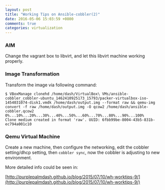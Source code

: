 ```yaml
---
layout: post
title: "Working Tips on Ansible-cobbler(2)"
date: 2016-05-06 15:03:59 +0800
comments: true
categories: virtualization
---
```

### AIM
Change the vagrant box to libvirt, and let this libvirt machine working properly.    
### Image Transformation
Transform the image via following command:     

```
$ VBoxManage clonehd /home/dash/VirtualBox\ VMs/ansible-cobbler_cobbler-ubuntu_1462410925173_15793/packer-virtualbox-iso-1454031074-disk1.vmdk /home/dash/output.img --format raw && qemu-img convert -f raw /home/dash/output.img -O qcow2 /home/dash/ansible-cobbler.qcow2
0%...10%...20%...30%...40%...50%...60%...70%...80%...90%...100%
Clone medium created in format 'raw'. UUID: 6fbb99be-8004-43b5-831b-ec794a001c10
```

### Qemu Virtual Machine
Create a new machine, then configure the networking, edit the cobbler setting/dhcp setting, then `cobbler sync`, now the cobbler is adjusting to new environment.    

More detailed info could be seen in:    

[http://purplepalmdash.github.io/blog/2015/07/10/wh-worktips-9/](http://purplepalmdash.github.io/blog/2015/07/10/wh-worktips-9/)    
